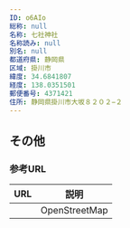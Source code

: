 ```yaml
---
ID: o6AIo
総称: null
名称: 七社神社
名称読み: null
別名: null
都道府県: 静岡県
区域: 掛川市
緯度: 34.6841807
経度: 138.0351501
郵便番号: 4371421
住所: 静岡県掛川市大坂８２０２−２
---
```


## その他

### 参考URL

| URL | 説明          |
| --- | ------------- |
|     | OpenStreetMap |

